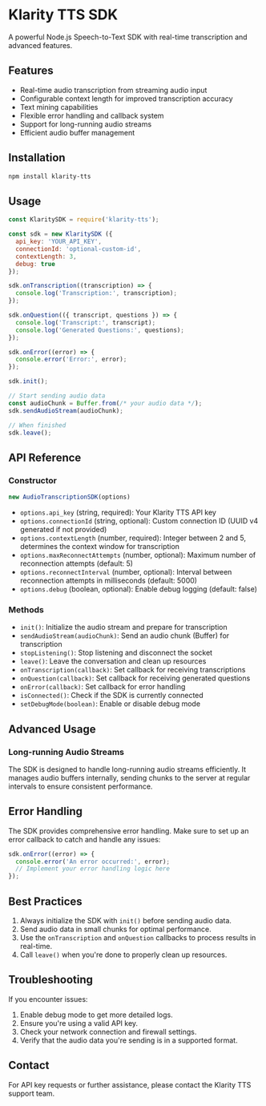 
# Klarity TTS SDK

A powerful Node.js Speech-to-Text SDK with real-time transcription and advanced features.

## Features

- Real-time audio transcription from streaming audio input
- Configurable context length for improved transcription accuracy
- Text mining capabilities 
- Flexible error handling and callback system
- Support for long-running audio streams
- Efficient audio buffer management

## Installation

```bash
npm install klarity-tts
```

## Usage

```javascript
const KlaritySDK = require('klarity-tts');

const sdk = new KlaritySDK ({
  api_key: 'YOUR_API_KEY',
  connectionId: 'optional-custom-id',
  contextLength: 3,
  debug: true
});

sdk.onTranscription((transcription) => {
  console.log('Transcription:', transcription);
});

sdk.onQuestion(({ transcript, questions }) => {
  console.log('Transcript:', transcript);
  console.log('Generated Questions:', questions);
});

sdk.onError((error) => {
  console.error('Error:', error);
});

sdk.init();

// Start sending audio data
const audioChunk = Buffer.from(/* your audio data */);
sdk.sendAudioStream(audioChunk);

// When finished
sdk.leave();
```

## API Reference

### Constructor

```javascript
new AudioTranscriptionSDK(options)
```

- `options.api_key` (string, required): Your Klarity TTS API key
- `options.connectionId` (string, optional): Custom connection ID (UUID v4 generated if not provided)
- `options.contextLength` (number, required): Integer between 2 and 5, determines the context window for transcription
- `options.maxReconnectAttempts` (number, optional): Maximum number of reconnection attempts (default: 5)
- `options.reconnectInterval` (number, optional): Interval between reconnection attempts in milliseconds (default: 5000)
- `options.debug` (boolean, optional): Enable debug logging (default: false)

### Methods

- `init()`: Initialize the audio stream and prepare for transcription
- `sendAudioStream(audioChunk)`: Send an audio chunk (Buffer) for transcription
- `stopListening()`: Stop listening and disconnect the socket
- `leave()`: Leave the conversation and clean up resources
- `onTranscription(callback)`: Set callback for receiving transcriptions
- `onQuestion(callback)`: Set callback for receiving generated questions
- `onError(callback)`: Set callback for error handling
- `isConnected()`: Check if the SDK is currently connected
- `setDebugMode(boolean)`: Enable or disable debug mode

## Advanced Usage

### Long-running Audio Streams

The SDK is designed to handle long-running audio streams efficiently. It manages audio buffers internally, sending chunks to the server at regular intervals to ensure consistent performance.

## Error Handling

The SDK provides comprehensive error handling. Make sure to set up an error callback to catch and handle any issues:

```javascript
sdk.onError((error) => {
  console.error('An error occurred:', error);
  // Implement your error handling logic here
});
```

## Best Practices

1. Always initialize the SDK with `init()` before sending audio data.
2. Send audio data in small chunks for optimal performance.
3. Use the `onTranscription` and `onQuestion` callbacks to process results in real-time.
4. Call `leave()` when you're done to properly clean up resources.

## Troubleshooting

If you encounter issues:

1. Enable debug mode to get more detailed logs.
2. Ensure you're using a valid API key.
3. Check your network connection and firewall settings.
4. Verify that the audio data you're sending is in a supported format.

## Contact

For API key requests or further assistance, please contact the Klarity TTS support team.